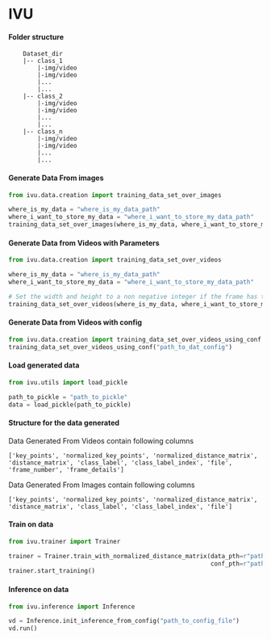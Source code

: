 # IVU


#### Folder structure


        Dataset_dir
        |-- class_1
            |-img/video
            |-img/video
            |...
            |...
        |-- class_2
            |-img/video
            |-img/video
            |...
            |...
        |-- class_n
            |-img/video
            |-img/video
            |...
            |...

#### Generate Data From images

```python
from ivu.data.creation import training_data_set_over_images

where_is_my_data = "where_is_my_data_path"
where_i_want_to_store_my_data = "where_i_want_to_store_my_data_path"
training_data_set_over_images(where_is_my_data, where_i_want_to_store_my_data)
```

#### Generate Data from Videos with Parameters
```python
from ivu.data.creation import training_data_set_over_videos

where_is_my_data = "where_is_my_data_path"
where_i_want_to_store_my_data = "where_i_want_to_store_my_data_path"

# Set the width and height to a non negative integer if the frame has to be resized
training_data_set_over_videos(where_is_my_data, where_i_want_to_store_my_data, width=-1, height=-1)
```

#### Generate Data from Videos with config
```python
from ivu.data.creation import training_data_set_over_videos_using_conf
training_data_set_over_videos_using_conf("path_to_dat_config")
```

#### Load generated data


```python
from ivu.utils import load_pickle

path_to_pickle = "path_to_pickle"
data = load_pickle(path_to_pickle)
```

#### Structure for the data generated

Data Generated From Videos contain following columns

`['key_points', 'normalized_key_points', 'normalized_distance_matrix', 'distance_matrix', 'class_label', 'class_label_index', 'file', 'frame_number', 'frame_details']`

Data Generated From Images contain following columns

`['key_points', 'normalized_key_points', 'normalized_distance_matrix', 'distance_matrix', 'class_label', 'class_label_index', 'file']`

#### Train on data
```python
from ivu.trainer import Trainer

trainer = Trainer.train_with_normalized_distance_matrix(data_pth=r"path_to_pickle",
                                                        conf_pth=r"path_to_config")
trainer.start_training()
```

#### Inference on data
```python
from ivu.inference import Inference

vd = Inference.init_inference_from_config("path_to_config_file")
vd.run()

```
